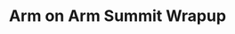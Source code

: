---
categories:
- bkk19
description: Wrap Up on the Arm on Arm Summit
image:
  featured: 'true'
  path: /assets/images/featured-images/bkk19/BKK19-313.png
session_attendee_num: '6'
session_id: BKK19-313
session_room: 'Keynote Room (World Ballroom BC) '
session_slot:
  end_time: '2019-04-03 17:15:00'
  start_time: '2019-04-03 17:00:00'
session_speakers: []
session_track: Arm on Arm
tag: session
tags:
- Open Source Development
title: Arm on Arm Summit Wrapup
---